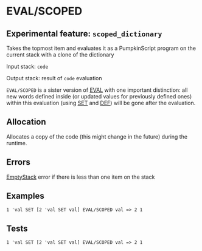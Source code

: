 # EVAL/SCOPED

## Experimental feature: `scoped_dictionary`

Takes the topmost item and evaluates it as a PumpkinScript
program on the current stack with a clone of the dictionary

Input stack: `code`

Output stack: result of `code` evaluation

`EVAL/SCOPED` is a sister version of [EVAL](../EVAL.md) with
one important distinction: all new words defined inside 
(or updated values for previously defined ones) within this
evaluation (using [SET](../SET.md) and [DEF](../DEF.md)) will be
gone after the evaluation.  
 
## Allocation

Allocates a copy of the code (this might change in the future)
during the runtime.

## Errors

[EmptyStack](./ERRORS/EmptyStack.md) error if there is less than one item on the stack

## Examples

```
1 'val SET [2 'val SET val] EVAL/SCOPED val => 2 1
```

## Tests

```
1 'val SET [2 'val SET val] EVAL/SCOPED val => 2 1
```